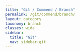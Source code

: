 ```yaml
---
title: "Git / Commend / Branch"
permalink: /git/commend/branch/
layout: category
taxonomy: branch
classes: wide
sidebar:
  title: "Git"
  nav: sidebar-git
---
```

